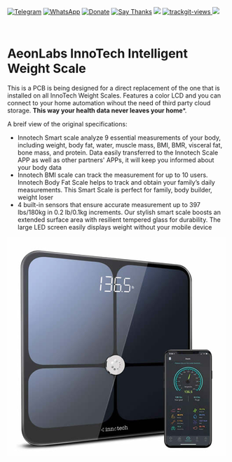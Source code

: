 [![Telegram](https://img.shields.io/badge/join-telegram-blue.svg?style=for-the-badge)](https://t.me/+W4rVVa0_VLEzYmI0)
 [![WhatsApp](https://img.shields.io/badge/join-whatsapp-green.svg?style=for-the-badge)](https://chat.whatsapp.com/FkNC7u83kuy2QRA5sqjBVg) 
 [![Donate](https://img.shields.io/badge/donate-$-brown.svg?style=for-the-badge)](http://paypal.me/mtpsilva)
 [![Say Thanks](https://img.shields.io/badge/Say%20Thanks-!-yellow.svg?style=for-the-badge)](https://saythanks.io/to/mtpsilva)
![](https://img.shields.io/github/last-commit/aeonSolutions/PCB-Prototyping-Catalogue?style=for-the-badge)
<a href="https://trackgit.com">
<img src="https://us-central1-trackgit-analytics.cloudfunctions.net/token/ping/l6unzfyg9q2db2xgpphl" alt="trackgit-views" />
</a>
![](https://views.whatilearened.today/views/github/aeonSolutions/AeonLabs-InnoTech-Intelligent-Weight-Scale.svg)

<br />

# AeonLabs InnoTech Intelligent Weight Scale
This is a PCB is being designed for a direct replacement of the one that is installed on all InnoTech Weight Scales. Features a color LCD and you can connect to your home automation wihout the need of third party cloud storage.  **This way your health data never leaves your home***.

A breif view of the original specifications:

- Innotech Smart scale analyze 9 essential measurements of your body, including weight, body fat, water, muscle mass, BMI, BMR, visceral fat, bone mass, and protein. Data easily transferred to the Innotech Scale APP as well as other partners' APPs, it will keep you informed about your body data
- Innotech BMI scale can track the measurement for up to 10 users. Innotech Body Fat Scale helps to track and obtain your family’s daily measurements. This Smart Scale is perfect for family, body builder, weight loser
- 4 built-in sensors that ensure accurate measurement up to 397 lbs/180kg in 0.2 lb/0.1kg increments. Our stylish smart scale boosts an extended surface area with resilient tempered glass for durability. The large LED screen easily displays weight without your mobile device


![](https://github.com/aeonSolutions/AeonLabs-InnoTech-Intelligent-Weight-Scale/blob/main/innotechWieghtScaleAd.jpg)
